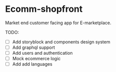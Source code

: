 # Ecomm-shopfront

Market end customer facing app for E-marketplace.


TODO:

- [ ] Add storyblock and components design system
- [ ] Add graphql support
- [ ] Add users and authentication
- [ ] Mock ecommerce logic
- [ ] Add add languages
